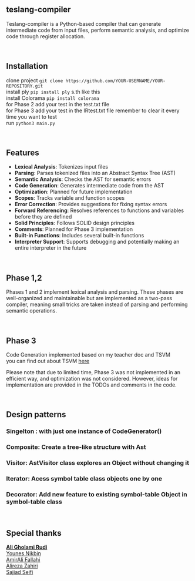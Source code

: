 ## teslang-compiler
Teslang-compiler is a Python-based compiler that can generate intermediate code from input files, perform semantic analysis, and optimize code through register allocation.      

<br> 

## Installation     
clone project ```git clone https://github.com/YOUR-USERNAME/YOUR-REPOSITORY.git```                    
install ply ```pip install ply``` s.th like this    
install Colorama ```pip install colorama ```          
for Phase 2 add your test in the test.txt file      
for Phase 3 add your test in the IRtest.txt file remember to clear it every time you want to test     
run ```python3 main.py```      


<br> 
     

## Features   

- **Lexical Analysis**: Tokenizes input files
- **Parsing**: Parses tokenized files into an Abstract Syntax Tree (AST)
- **Semantic Analysis**: Checks the AST for semantic errors
- **Code Generation**: Generates intermediate code from the AST
- **Optimization**: Planned for future implementation
- **Scopes**: Tracks variable and function scopes
- **Error Correction**: Provides suggestions for fixing syntax errors
- **Forward Referencing**: Resolves references to functions and variables before they are defined
- **Solid Principles**: Follows SOLID design principles
- **Comments**: Planned for Phase 3 implementation
- **Built-in Functions**: Includes several built-in functions
- **Interpreter Support**: Supports debugging and potentially making an entire interpreter in the future

<br>    

## Phase 1,2
Phases 1 and 2 implement lexical analysis and parsing. These phases are well-organized and maintainable but are implemented as a two-pass compiler, meaning small tricks are taken instead of parsing and performing semantic operations.      

<br>    

## Phase 3        

Code Generation implemented based on my teacher doc and TSVM           
you can find out about TSVM [here](https://github.com/aligrudi/tsvm/tree/master)     
 
Please note that due to limited time, Phase 3 was not implemented in an efficient way, and optimization was not considered. However, ideas for implementation are provided in the TODOs and comments in the code.



<br> 


## Design patterns           
### **Singelton**  : with just one instance of CodeGenerator()              
### **Composite**: Create a tree-like structure with Ast                     
### **Visitor**: AstVisitor class explores an Object without changing it            
### **Iterator**: Acess symbol table class objects one by one           
### **Decorator**: Add new feature to existing symbol-table Object in symbol-table class              

<br>   


## Special thanks     
[**Ali Gholami Rudi**](https://github.com/aligrudi)    
[Younes Nikbin](https://github.com/younes-nb)     
[AmirAli Fallahi](https://github.com/amoorali)     
[Alireza Zahiri](https://github.com/alirezazahiri)    
[Sajjad Seifi](https://github.com/sajjadseifi)     

<br> 






